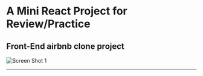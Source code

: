# A Mini React Project for Review/Practice

## Front-End airbnb clone project
<img  alt="Screen Shot 1" src="./src/assets/screencap.png">
<hr />